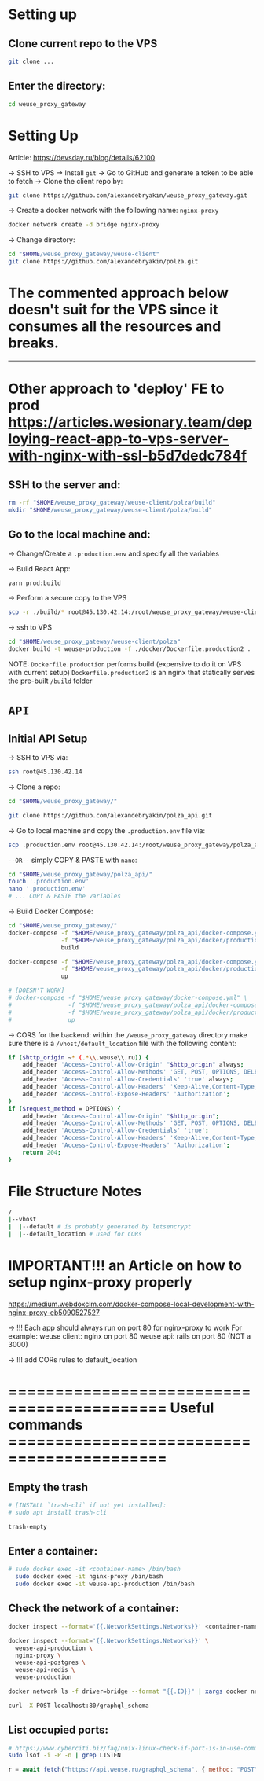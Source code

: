 # Setting up

## Clone current repo to the VPS

```bash
git clone ...
```

## Enter the directory:

```bash
cd weuse_proxy_gateway
```

<!-- ## Make the `deploy.production.sh` executable by running:

```bash
chmod +x deploy.production.sh
```

## Run the file for the first time:

```bash
./deploy.production.sh
``` -->

# Setting Up

Article: https://devsday.ru/blog/details/62100

→ SSH to VPS
→ Install `git`
→ Go to GitHub and generate a token to be able to fetch
→ Clone the client repo by:

```bash
git clone https://github.com/alexandebryakin/weuse_proxy_gateway.git
```

→ Create a docker network with the following name: `nginx-proxy`

```bash
docker network create -d bridge nginx-proxy
```

→ Change directory:

```bash
cd "$HOME/weuse_proxy_gateway/weuse-client"
git clone https://github.com/alexandebryakin/polza.git
```

# The commented approach below doesn't suit for the VPS since it consumes all the resources and breaks.

<!-- → Copy ENV file into `polza`

```bash
cd polza
touch .env
nano .env
```

→ make sure the changes are saved into `.env` file

```bash
cat .env
```

---

NOTE: ENV file should be updated before build

```bash
# OR it's done by the `deploy.production.sh`?
docker build -t weuse-production -f ./docker/Dockerfile.production2 .
```

---

# Front-End CI: https://devsday.ru/blog/details/62100

```bash
# → use ssh-actions or whatever
cd
chmod +x $HOME/weuse_proxy_gateway/weuse-client/deploy.production.sh
$HOME/weuse_proxy_gateway/weuse-client/deploy.production.sh
``` -->

---

# Other approach to 'deploy' FE to prod https://articles.wesionary.team/deploying-react-app-to-vps-server-with-nginx-with-ssl-b5d7dedc784f

## SSH to the server and:

```bash
rm -rf "$HOME/weuse_proxy_gateway/weuse-client/polza/build"
mkdir "$HOME/weuse_proxy_gateway/weuse-client/polza/build"
```

## Go to the local machine and:

→ Change/Create a `.production.env` and specify all the variables

→ Build React App:

```bash
yarn prod:build
```

→ Perform a secure copy to the VPS

```bash
scp -r ./build/* root@45.130.42.14:/root/weuse_proxy_gateway/weuse-client/polza/build/
```

→ ssh to VPS

```bash
cd "$HOME/weuse_proxy_gateway/weuse-client/polza"
docker build -t weuse-production -f ./docker/Dockerfile.production2 .
```

NOTE:
`Dockerfile.production` performs build (expensive to do it on VPS with current setup)
`Dockerfile.production2` is an nginx that statically serves the pre-built `/build` folder

# `API`

## Initial API Setup

→ SSH to VPS via:

```bash
ssh root@45.130.42.14
```

→ Clone a repo:

```bash
cd "$HOME/weuse_proxy_gateway/"

git clone https://github.com/alexandebryakin/polza_api.git
```

→ Go to local machine and copy the `.production.env` file via:

```bash
scp .production.env root@45.130.42.14:/root/weuse_proxy_gateway/polza_api/
```

`--OR--` simply COPY & PASTE with `nano`:

```bash
cd "$HOME/weuse_proxy_gateway/polza_api/"
touch '.production.env'
nano '.production.env'
# ... COPY & PASTE the variables
```

→ Build Docker Compose:

```bash
cd "$HOME/weuse_proxy_gateway/"
docker-compose -f "$HOME/weuse_proxy_gateway/polza_api/docker-compose.yml" \
               -f "$HOME/weuse_proxy_gateway/polza_api/docker/production/docker-compose.yml" \
               build
```

```bash
docker-compose -f "$HOME/weuse_proxy_gateway/polza_api/docker-compose.yml" \
               -f "$HOME/weuse_proxy_gateway/polza_api/docker/production/docker-compose.yml" \
               up
```

```bash
# [DOESN'T WORK]
# docker-compose -f "$HOME/weuse_proxy_gateway/docker-compose.yml" \
#                -f "$HOME/weuse_proxy_gateway/polza_api/docker-compose.yml" \
#                -f "$HOME/weuse_proxy_gateway/polza_api/docker/production/docker-compose.yml" \
#                up
```

→ CORS for the backend:
within the `/weuse_proxy_gateway` directory make sure there is a `/vhost/default_location` file with the following content:

```bash
if ($http_origin ~* (.*\\.weuse\\.ru)) {
    add_header 'Access-Control-Allow-Origin' "$http_origin" always;
    add_header 'Access-Control-Allow-Methods' 'GET, POST, OPTIONS, DELETE, PATCH, PUT';
    add_header 'Access-Control-Allow-Credentials' 'true' always;
    add_header 'Access-Control-Allow-Headers' 'Keep-Alive,Content-Type,Authorization';
    add_header 'Access-Control-Expose-Headers' 'Authorization';
}
if ($request_method = OPTIONS) {
    add_header 'Access-Control-Allow-Origin' "$http_origin";
    add_header 'Access-Control-Allow-Methods' 'GET, POST, OPTIONS, DELETE, PATCH, PUT';
    add_header 'Access-Control-Allow-Credentials' 'true';
    add_header 'Access-Control-Allow-Headers' 'Keep-Alive,Content-Type,Authorization';
    add_header 'Access-Control-Expose-Headers' 'Authorization';
    return 204;
}

```

# File Structure Notes

```bash
/
|--vhost
|  |--default # is probably generated by letsencrypt
|  |--default_location # used for CORs
```

# IMPORTANT!!! an Article on how to setup nginx-proxy properly

https://medium.webdoxclm.com/docker-compose-local-development-with-nginx-proxy-eb5090527527

→ !!! Each app should always run on port 80 for nginx-proxy to work
For example:
weuse client: nginx on port 80
weuse api: rails on port 80 (NOT a 3000)

→ !!! add CORs rules to default_location

# =========================================== Useful commands ===========================================

## Empty the trash

```bash
# [INSTALL `trash-cli` if not yet installed]:
# sudo apt install trash-cli

trash-empty
```

## Enter a container:

```bash
# sudo docker exec -it <container-name> /bin/bash
  sudo docker exec -it nginx-proxy /bin/bash
  sudo docker exec -it weuse-api-production /bin/bash
```

## Check the network of a container:

```bash
docker inspect --format='{{.NetworkSettings.Networks}}' <container-name>

docker inspect --format='{{.NetworkSettings.Networks}}' \
  weuse-api-production \
  nginx-proxy \
  weuse-api-postgres \
  weuse-api-redis \
  weuse-production

docker network ls -f driver=bridge --format "{{.ID}}" | xargs docker network inspect | grep Name
```

```bash
curl -X POST localhost:80/graphql_schema
```

## List occupied ports:

```bash
# https://www.cyberciti.biz/faq/unix-linux-check-if-port-is-in-use-command/
sudo lsof -i -P -n | grep LISTEN
```

```js
r = await fetch("https://api.weuse.ru/graphql_schema", { method: "POST" });
```
